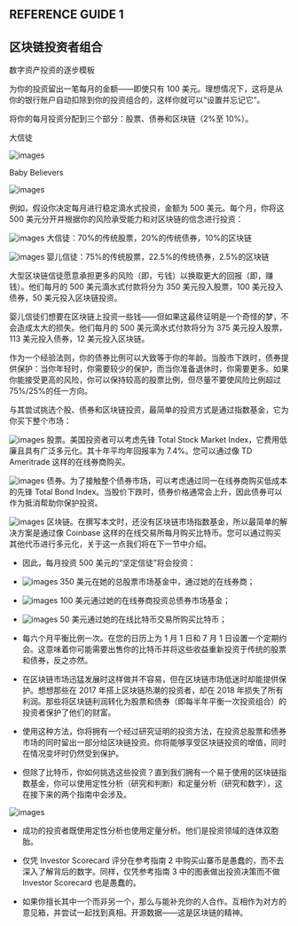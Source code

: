 ## REFERENCE GUIDE 1

## 区块链投资者组合

数字资产投资的逐步模板

为你的投资留出一笔每月的金额——即使只有 100 美元。理想情况下，这将是从你的银行账户自动扣除到你的投资组合的，这样你就可以“设置并忘记它”。

将你的每月投资分配到三个部分：股票、债券和区块链（2%至 10%）。

大信徒

![images](img/f0311-01.jpg)

Baby Believers

![images](img/f0311-02.jpg)

例如，假设你决定每月进行稳定滴水式投资，金额为 500 美元。每个月，你将这 500 美元分开并根据你的风险承受能力和对区块链的信念进行投资：

![images](img/bulld.jpg) 大信徒：70%的传统股票，20%的传统债券，10%的区块链

![images](img/bulld.jpg) 婴儿信徒：75%的传统股票，22.5%的传统债券，2.5%的区块链

大型区块链信徒愿意承担更多的风险（即，亏钱）以换取更大的回报（即，赚钱）。他们每月的 500 美元滴水式付款将分为 350 美元投入股票，100 美元投入债券，50 美元投入区块链投资。

婴儿信徒们想要在区块链上投资一些钱——但如果这最终证明是一个奇怪的梦，不会造成太大的损失。他们每月的 500 美元滴水式付款将分为 375 美元投入股票，113 美元投入债券，12 美元投入区块链。

作为一个经验法则，你的债券比例可以大致等于你的年龄。当股市下跌时，债券提供保护：当你年轻时，你需要较少的保护，而当你准备退休时，你需要更多。如果你能接受更高的风险，你可以保持较高的股票比例，但尽量不要使风险比例超过 75%/25%的任一方向。

与其尝试挑选个股、债券和区块链投资，最简单的投资方式是通过指数基金，它为你买下整个市场：

![images](img/bulld.jpg) 股票。美国投资者可以考虑先锋 Total Stock Market Index，它费用低廉且具有广泛多元化。其十年平均年回报率为 7.4%。您可以通过像 TD Ameritrade 这样的在线券商购买。

![images](img/bulld.jpg) 债券。为了接触整个债券市场，可以考虑通过同一在线券商购买低成本的先锋 Total Bond Index。当股价下跌时，债券价格通常会上升，因此债券可以作为抵消帮助你保护投资。

![images](img/bulld.jpg) 区块链。在撰写本文时，还没有区块链市场指数基金，所以最简单的解决方案是通过像 Coinbase 这样的在线交易所每月购买比特币。您可以通过购买其他代币进行多元化，关于这一点我们将在下一节中介绍。

-   因此，每月投资 500 美元的“坚定信徒”将会投资：

-   ![images](img/bulld.jpg) 350 美元在她的总股票市场基金中，通过她的在线券商；

-   ![images](img/bulld.jpg) 100 美元通过她的在线券商投资总债券市场基金；

-   ![images](img/bulld.jpg) 50 美元通过她的在线比特币交易所购买比特币；

-   每六个月平衡比例一次。在您的日历上为 1 月 1 日和 7 月 1 日设置一个定期约会。这意味着你可能需要出售你的比特币并将这些收益重新投资于传统的股票和债券，反之亦然。

-   在区块链市场迅猛发展时这样做并不容易，但在区块链市场低迷时却能提供保护。想想那些在 2017 年搭上区块链热潮的投资者，却在 2018 年损失了所有利润。那些将区块链利润转化为股票和债券（即每半年平衡一次投资组合）的投资者保护了他们的财富。

-   使用这种方法，你将拥有一个经过研究证明的投资方法，在投资总股票和债券市场的同时留出一部分给区块链投资。你将能够享受区块链投资的增值，同时在情况变坏时仍然受到保护。

-   但除了比特币，你如何挑选这些投资？直到我们拥有一个易于使用的区块链指数基金，你可以使用定性分析（研究和判断）和定量分析（研究和数字），这在接下来的两个指南中会涉及。

![images](img/f0314-01.jpg)

-   成功的投资者既使用定性分析也使用定量分析。他们是投资领域的连体双胞胎。

-   仅凭 Investor Scorecard 评分在参考指南 2 中购买山寨币是愚蠢的，而不去深入了解背后的数字。同样，仅凭参考指南 3 中的图表做出投资决策而不做 Investor Scorecard 也是愚蠢的。

-   如果你擅长其中一个而非另一个，那么与能补充你的人合作。互相作为对方的意见箱，并尝试一起找到真相。开源数据——这是区块链的精神。
